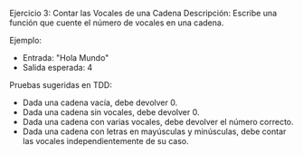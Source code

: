 Ejercicio 3: Contar las Vocales de una Cadena
Descripción: Escribe una función que cuente el número de vocales en una cadena.

Ejemplo:

- Entrada: "Hola Mundo"
- Salida esperada: 4 

Pruebas sugeridas en TDD:

- Dada una cadena vacía, debe devolver 0.
- Dada una cadena sin vocales, debe devolver 0.
- Dada una cadena con varias vocales, debe devolver el número correcto.
- Dada una cadena con letras en mayúsculas y minúsculas, debe contar las vocales independientemente de su caso.